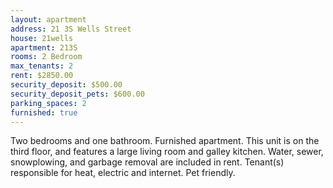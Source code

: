 ```yaml
---
layout: apartment
address: 21 3S Wells Street
house: 21wells
apartment: 213S
rooms: 2 Bedroom
max_tenants: 2
rent: $2850.00
security_deposit: $500.00
security_deposit_pets: $600.00
parking_spaces: 2
furnished: true
---
```


Two bedrooms and one bathroom. Furnished apartment.
This unit is on the third floor, and features a large
living room and galley kitchen. Water, sewer, snowplowing,
and garbage removal are included in rent. Tenant(s) responsible
for heat, electric and internet. Pet friendly.